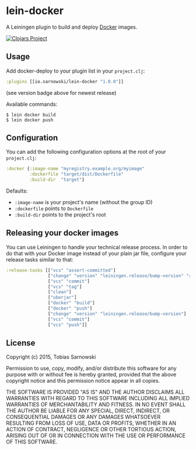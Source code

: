 # lein-docker

A Leiningen plugin to build and deploy [Docker](https://www.docker.com/) images.

[![Clojars Project](http://clojars.org/io.sarnowski/lein-docker/latest-version.svg)](http://clojars.org/io.sarnowski/lein-docker)

## Usage

Add docker-deploy to your plugin list in your `project.clj`:

```clojure
:plugins [[io.sarnowski/lein-docker "1.0.0"]]
```

(see version badge above for newest release)

Available commands:

    $ lein docker build
    $ lein docker push

## Configuration

You can add the following configuration options at the root of your `project.clj`:

```clojure
:docker {:image-name "myregistry.example.org/myimage"
         :dockerfile "target/dist/Dockerfile"
         :build-dir  "target"}
```

Defaults:

* `:image-name` is your project's name (without the group ID)
* `:dockerfile` points to `Dockerfile`
* `:build-dir` points to the project's root

## Releasing your docker images

You can use Leiningen to handle your technical release process. In order to do that with your Docker image instead of
your plain jar file, configure your release tasks similar to that:

```clojure
:release-tasks [["vcs" "assert-committed"]
                ["change" "version" "leiningen.release/bump-version" "release"]
                ["vcs" "commit"]
                ["vcs" "tag"]
                ["clean"]
                ["uberjar"]
                ["docker" "build"]
                ["docker" "push"]
                ["change" "version" "leiningen.release/bump-version"]
                ["vcs" "commit"]
                ["vcs" "push"]]
```

## License

Copyright (c) 2015, Tobias Sarnowski

Permission to use, copy, modify, and/or distribute this software for any purpose with or without fee is hereby granted,
provided that the above copyright notice and this permission notice appear in all copies.

THE SOFTWARE IS PROVIDED "AS IS" AND THE AUTHOR DISCLAIMS ALL WARRANTIES WITH REGARD TO THIS SOFTWARE INCLUDING ALL
IMPLIED WARRANTIES OF MERCHANTABILITY AND FITNESS. IN NO EVENT SHALL THE AUTHOR BE LIABLE FOR ANY SPECIAL, DIRECT,
INDIRECT, OR CONSEQUENTIAL DAMAGES OR ANY DAMAGES WHATSOEVER RESULTING FROM LOSS OF USE, DATA OR PROFITS, WHETHER IN AN
ACTION OF CONTRACT, NEGLIGENCE OR OTHER TORTIOUS ACTION, ARISING OUT OF OR IN CONNECTION WITH THE USE OR PERFORMANCE OF
THIS SOFTWARE.
